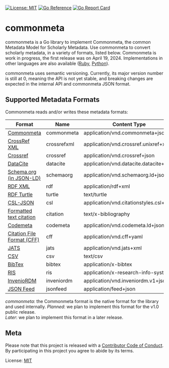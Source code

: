 [![License: MIT](https://img.shields.io/badge/License-MIT-yellow.svg)](https://opensource.org/licenses/MIT)
[![Go Reference](https://pkg.go.dev/badge/github.com/front-matter/commonmeta.svg)](https://pkg.go.dev/github.com/front-matter/commonmeta)
[![Go Report Card](https://goreportcard.com/badge/github.com/front-matter/commonmeta)](https://goreportcard.com/report/github.com/front-matter/commonmeta)

# commonmeta
commonmeta is a Go library to implement Commonmeta, the common Metadata Model for Scholarly Metadata. Use commonmeta to convert scholarly metadata, in a variety of formats, listed below. Commonmeta is work in progress, the first release was on April 19, 2024. Implementations in other languages are also available ([Ruby](https://github.com/front-matter/commonmeta-ruby), [Python](https://github.com/front-matter/commonmeta-py)).

commonmeta uses semantic versioning. Currently, its major version number is still at 0, meaning the API is not yet stable, and breaking changes are expected in the internal API and commonmeta JSON format.


## Supported Metadata Formats

Commonmeta reads and/or writes these metadata formats:

| Format                                                                                           | Name          | Content Type                           | Read    | Write   |
| ------------------------------------------------------------------------------------------------ | ------------- | -------------------------------------- | ------- | ------- |
| [Commonmeta](https://docs.commonmeta.org)  | commonmeta    | application/vnd.commonmeta+json        | yes     | yes     |
| [CrossRef XML](https://www.crossref.org/schema/documentation/unixref1.1/unixref1.1.html) | crossrefxml      | application/vnd.crossref.unixref+xml   | later | later |
| [Crossref](https://api.crossref.org)                                                             | crossref | application/vnd.crossref+json          | yes     | n/a     |
| [DataCite](https://api.datacite.org/)                                                            | datacite | application/vnd.datacite.datacite+json | yes     | later |
| [Schema.org (in JSON-LD)](http://schema.org/)                                                    | schemaorg    | application/vnd.schemaorg.ld+json      | later     | later   |
| [RDF XML](http://www.w3.org/TR/rdf-syntax-grammar/)                                              | rdf       | application/rdf+xml                    | no      | later   |
| [RDF Turtle](http://www.w3.org/TeamSubmission/turtle/)                                           | turtle        | text/turtle                            | no      | later   |
| [CSL-JSON](https://citationstyles.org/)                                                     | csl      | application/vnd.citationstyles.csl+json | later | later   |
| [Formatted text citation](https://citationstyles.org/)                                           | citation      | text/x-bibliography                    | n/a     | yes     |
| [Codemeta](https://codemeta.github.io/)                                                          | codemeta      | application/vnd.codemeta.ld+json       | later | later |
| [Citation File Format (CFF)](https://citation-file-format.github.io/)                            | cff           | application/vnd.cff+yaml               | later | later |
| [JATS](https://jats.nlm.nih.gov/)                                                                | jats          | application/vnd.jats+xml               | later   | later   |
| [CSV](ttps://en.wikipedia.org/wiki/Comma-separated_values)                                       | csv           | text/csv                               | no      | later   |
| [BibTex](http://en.wikipedia.org/wiki/BibTeX)                                                    | bibtex        | application/x-bibtex                   | later | later   |
| [RIS](http://en.wikipedia.org/wiki/RIS_(file_format))                                            | ris           | application/x-research-info-systems    | later | later   |
| [InvenioRDM](https://inveniordm.docs.cern.ch/reference/metadata/)                                | inveniordm    | application/vnd.inveniordm.v1+json     | later | later   |
| [JSON Feed](https://www.jsonfeed.org/)                                                           | jsonfeed     | application/feed+json    | later | later     |

_commonmeta_: the Commonmeta format is the native format for the library and used internally.
_Planned_: we plan to implement this format for the v1.0 public release.  
_Later_: we plan to implement this format in a later release.

## Meta

Please note that this project is released with a [Contributor Code of Conduct](https://github.com/front-matter/commonmeta/blob/main/CODE_OF_CONDUCT.md). By participating in this project you agree to abide by its terms.  

License: [MIT](https://github.com/front-matter/commonmeta/blob/main/LICENSE)

